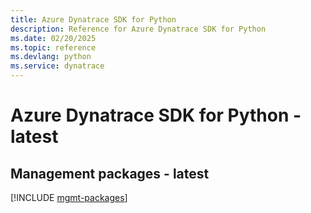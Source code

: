 ```yaml
---
title: Azure Dynatrace SDK for Python
description: Reference for Azure Dynatrace SDK for Python
ms.date: 02/20/2025
ms.topic: reference
ms.devlang: python
ms.service: dynatrace
---
```

# Azure Dynatrace SDK for Python - latest

## Management packages - latest
[!INCLUDE [mgmt-packages](dynatrace-mgmt-index.md)]